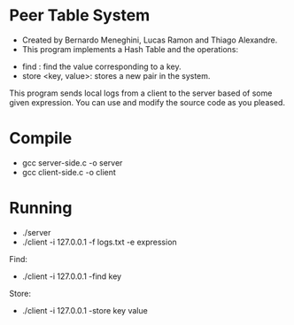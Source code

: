 # Peer Table System
* Created by Bernardo Meneghini, Lucas Ramon and Thiago Alexandre.
* This program implements a Hash Table and the operations:
 - find <key>: find the value corresponding to a key.
 - store <key, value>: stores a new pair in the system.

This program sends local logs from a client to the server based of some given expression.
You can use and modify the source code as you pleased.

# Compile
* gcc server-side.c -o server
* gcc client-side.c -o client

# Running
* ./server
* ./client -i 127.0.0.1 -f logs.txt -e expression

Find:
* ./client -i 127.0.0.1 -find key

Store:
* ./client -i 127.0.0.1 -store key value

